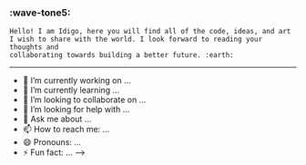 ### :wave-tone5:

    Hello! I am Idigo, here you will find all of the code, ideas, and art
    I wish to share with the world. I look forward to reading your thoughts and
    collaborating towards building a better future. :earth:

---

- 🔭 I’m currently working on ...
- 🌱 I’m currently learning ...
- 👯 I’m looking to collaborate on ...
- 🤔 I’m looking for help with ...
- 💬 Ask me about ...
- 📫 How to reach me: ...
- 😄 Pronouns: ...
- ⚡ Fun fact: ...
-->
